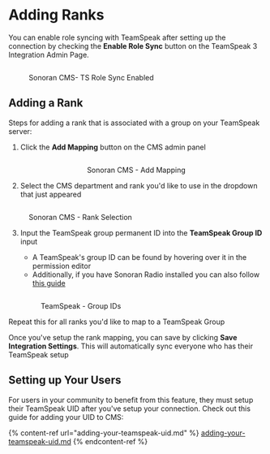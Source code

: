 # Adding Ranks

You can enable role syncing with TeamSpeak after setting up the connection by checking the **Enable Role Sync** button on the TeamSpeak 3 Integration Admin Page.

<figure><img src="https://i.imgur.com/Iy8Upi6.png" alt=""><figcaption><p>Sonoran CMS- TS Role Sync Enabled</p></figcaption></figure>

## Adding a Rank

Steps for adding a rank that is associated with a group on your TeamSpeak server:

1. Click the **Add Mapping** button on the CMS admin panel

<div align="center">

<figure><img src="https://i.imgur.com/XWsSy2y.png" alt=""><figcaption><p>Sonoran CMS - Add Mapping</p></figcaption></figure>

</div>

2. Select the CMS department and rank you'd like to use in the dropdown that just appeared

<div align="left">

<figure><img src="https://i.imgur.com/NZRNdnm.png" alt=""><figcaption><p>Sonoran CMS - Rank Selection</p></figcaption></figure>

</div>

3.  Input the TeamSpeak group permanent ID into the **TeamSpeak Group ID** input

    * A TeamSpeak's group ID can be found by hovering over it in the permission editor
    * Additionally, if you have Sonoran Radio installed you can also follow [this guide](https://info.sonoranradio.com/en/tutorials/permissions#server-group-ids)

    <div align="left">

    <figure><img src="https://i.imgur.com/H608nba.png" alt=""><figcaption><p>TeamSpeak - Group IDs</p></figcaption></figure>

    </div>

Repeat this for all ranks you'd like to map to a TeamSpeak Group

Once you've setup the rank mapping, you can save by clicking **Save Integration Settings**. This will automatically sync everyone who has their TeamSpeak setup

## Setting up Your Users

For users in your community to benefit from this feature, they must setup their TeamSpeak UID after you've setup your connection. Check out this guide for adding your UID to CMS:

{% content-ref url="adding-your-teamspeak-uid.md" %}
[adding-your-teamspeak-uid.md](adding-your-teamspeak-uid.md)
{% endcontent-ref %}

